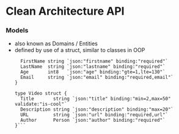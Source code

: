 # Clean Architecture API 

### Models
- also known as Domains / Entities
- defined by use of a struct, similar to classes in OOP
  ```type Person struct {
    FirstName string `json:"firstname" binding:"required"`
    LastName  string `json:"lastname" binding:"required"`
    Age       int8   `json:"age" binding:"gte=1,lte=130"`
    Email     string `json:"email" binding:"required,email"`
  }

  type Video struct {
    Title       string `json:"title" binding:"min=2,max=50" validate:"is-cool"`
    Description string `json:"description" binding:"max=20"`
    URL         string `json:"url" binding:"required,url"`
    Author      Person `json:"author" binding:"required"`
  }```

